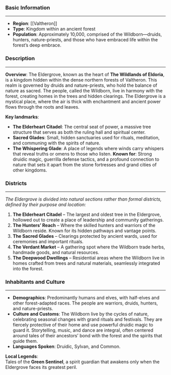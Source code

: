 ### Basic Information
---
- **Region**: [[Valtheron]]
- **Type**: Kingdom within an ancient forest
- **Population**: Approximately 10,000, comprised of the Wildborn—druids, hunters, nature-priests, and those who have embraced life within the forest’s deep embrace.

### Description
---
**Overview**:
The Eldergrove, known as the heart of **The Wildlands of Eldoria**, is a kingdom hidden within the dense northern forests of Valtheron. This realm is governed by druids and nature-priests, who hold the balance of nature as sacred. The people, called the Wildborn, live in harmony with the forest, creating homes in the trees and hidden clearings. The Eldergrove is a mystical place, where the air is thick with enchantment and ancient power flows through the roots and leaves.

**Key landmarks**:
- **The Elderheart Citadel**: The central seat of power, a massive tree structure that serves as both the ruling hall and spiritual center.
- **Sacred Glades**: Small, hidden sanctuaries used for rituals, meditation, and communing with the spirits of nature.
- **The Whispering Glade**: A place of legends where winds carry whispers that reveal truths or omens to those who listen.
**Known for**: Strong druidic magic, guerrilla defense tactics, and a profound connection to nature that sets it apart from the stone fortresses and grand cities of other kingdoms.

### Districts
---
_The Eldergrove is divided into natural sections rather than formal districts, defined by their purpose and location:_

1. **The Elderheart Citadel** – The largest and oldest tree in the Eldergrove, hollowed out to create a place of leadership and community gatherings.
2. **The Hunters’ Reach** – Where the skilled hunters and warriors of the Wildborn reside. Known for its hidden pathways and vantage points.
3. **The Sacred Glades** – Clearings protected by ancient wards, used for ceremonies and important rituals.
4. **The Verdant Market** – A gathering spot where the Wildborn trade herbs, handmade goods, and natural resources.
5. **The Deepwood Dwellings** – Residential areas where the Wildborn live in homes crafted from trees and natural materials, seamlessly integrated into the forest.
### Inhabitants and Culture
---
- **Demographics**:  Predominantly humans and elves, with half-elves and other forest-adapted races. The people are warriors, druids, hunters, and nature-priests.
- **Culture and Customs**:  The Wildborn live by the cycles of nature, celebrating seasonal changes with grand rituals and festivals. They are fiercely protective of their home and use powerful druidic magic to guard it. Storytelling, music, and dance are integral, often centered around tales of their ancestors’ bond with the forest and the spirits that guide them.
- **Languages Spoken**: Druidic, Sylvan, and Common.

**Local Legends**:  
Tales of the **Green Sentinel**, a spirit guardian that awakens only when the Eldergrove faces its greatest peril.